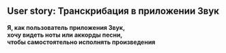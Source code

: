 ## User story: Транскрибация в приложении Звук

**Я, как пользователь приложения Звук,**   
**хочу видеть ноты или аккорды песни,**  
**чтобы самостоятельно исполнять произведения**
